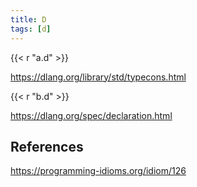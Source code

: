 ```yaml
---
title: D
tags: [d]
---
```


{{< r "a.d" >}}

<https://dlang.org/library/std/typecons.html>

{{< r "b.d" >}}

<https://dlang.org/spec/declaration.html>

## References

<https://programming-idioms.org/idiom/126>
